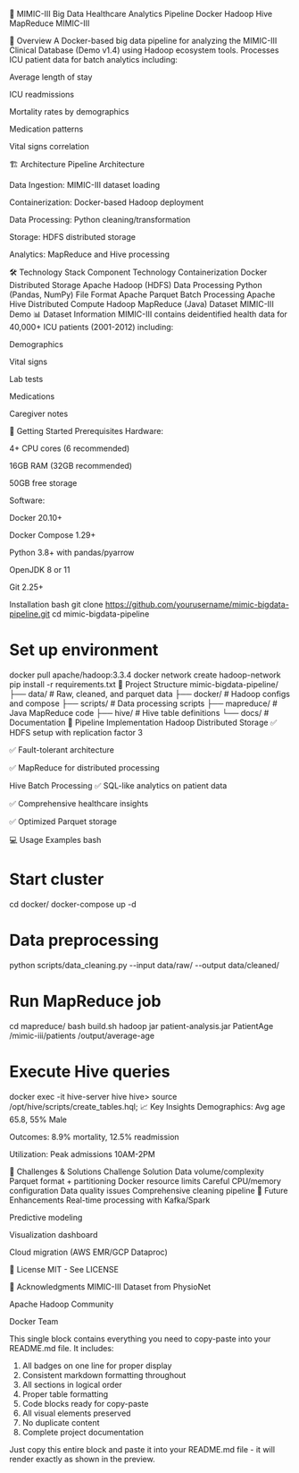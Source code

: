 🏥 MIMIC-III Big Data Healthcare Analytics Pipeline
Docker Hadoop Hive MapReduce MIMIC-III

📖 Overview
A Docker-based big data pipeline for analyzing the MIMIC-III Clinical Database (Demo v1.4) using Hadoop ecosystem tools. Processes ICU patient data for batch analytics including:

Average length of stay

ICU readmissions

Mortality rates by demographics

Medication patterns

Vital signs correlation

🏗️ Architecture
Pipeline Architecture

Data Ingestion: MIMIC-III dataset loading

Containerization: Docker-based Hadoop deployment

Data Processing: Python cleaning/transformation

Storage: HDFS distributed storage

Analytics: MapReduce and Hive processing

🛠️ Technology Stack
Component	Technology
Containerization	Docker
Distributed Storage	Apache Hadoop (HDFS)
Data Processing	Python (Pandas, NumPy)
File Format	Apache Parquet
Batch Processing	Apache Hive
Distributed Compute	Hadoop MapReduce (Java)
Dataset	MIMIC-III Demo
📊 Dataset Information
MIMIC-III contains deidentified health data for 40,000+ ICU patients (2001-2012) including:

Demographics

Vital signs

Lab tests

Medications

Caregiver notes

🚀 Getting Started
Prerequisites
Hardware:

4+ CPU cores (6 recommended)

16GB RAM (32GB recommended)

50GB free storage

Software:

Docker 20.10+

Docker Compose 1.29+

Python 3.8+ with pandas/pyarrow

OpenJDK 8 or 11

Git 2.25+

Installation
bash
git clone https://github.com/yourusername/mimic-bigdata-pipeline.git
cd mimic-bigdata-pipeline

# Set up environment
docker pull apache/hadoop:3.3.4
docker network create hadoop-network
pip install -r requirements.txt
📁 Project Structure
mimic-bigdata-pipeline/
├── data/              # Raw, cleaned, and parquet data
├── docker/            # Hadoop configs and compose
├── scripts/           # Data processing scripts
├── mapreduce/         # Java MapReduce code
├── hive/              # Hive table definitions
└── docs/              # Documentation
🔧 Pipeline Implementation
Hadoop Distributed Storage
✅ HDFS setup with replication factor 3

✅ Fault-tolerant architecture

✅ MapReduce for distributed processing

Hive Batch Processing
✅ SQL-like analytics on patient data

✅ Comprehensive healthcare insights

✅ Optimized Parquet storage

💻 Usage Examples
bash
# Start cluster
cd docker/
docker-compose up -d

# Data preprocessing
python scripts/data_cleaning.py --input data/raw/ --output data/cleaned/

# Run MapReduce job
cd mapreduce/
bash build.sh
hadoop jar patient-analysis.jar PatientAge /mimic-iii/patients /output/average-age

# Execute Hive queries
docker exec -it hive-server hive
hive> source /opt/hive/scripts/create_tables.hql;
📈 Key Insights
Demographics: Avg age 65.8, 55% Male

Outcomes: 8.9% mortality, 12.5% readmission

Utilization: Peak admissions 10AM-2PM

🚨 Challenges & Solutions
Challenge	Solution
Data volume/complexity	Parquet format + partitioning
Docker resource limits	Careful CPU/memory configuration
Data quality issues	Comprehensive cleaning pipeline
🔮 Future Enhancements
Real-time processing with Kafka/Spark

Predictive modeling

Visualization dashboard

Cloud migration (AWS EMR/GCP Dataproc)

📄 License
MIT - See LICENSE

🙏 Acknowledgments
MIMIC-III Dataset from PhysioNet

Apache Hadoop Community

Docker Team


This single block contains everything you need to copy-paste into your README.md file. It includes:

1. All badges on one line for proper display
2. Consistent markdown formatting throughout
3. All sections in logical order
4. Proper table formatting
5. Code blocks ready for copy-paste
6. All visual elements preserved
7. No duplicate content
8. Complete project documentation

Just copy this entire block and paste it into your README.md file - it will render exactly as shown in the preview.
